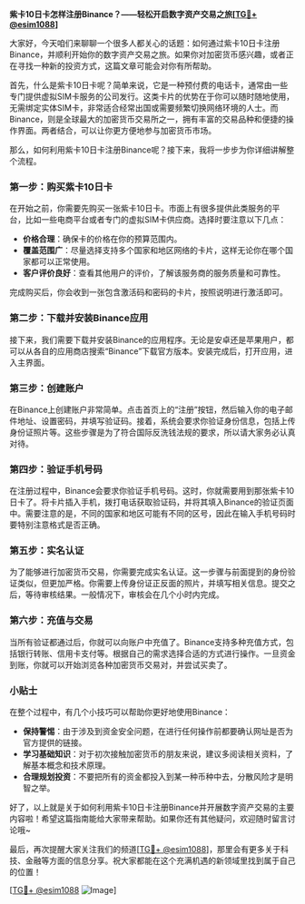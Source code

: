 **紫卡10日卡怎样注册Binance？——轻松开启数字资产交易之旅[[TG💪+ @esim1088](https://t.me/s/esim1088)]**

大家好，今天咱们来聊聊一个很多人都关心的话题：如何通过紫卡10日卡注册Binance，并顺利开始你的数字资产交易之旅。如果你对加密货币感兴趣，或者正在寻找一种新的投资方式，这篇文章可能会对你有所帮助。

首先，什么是紫卡10日卡呢？简单来说，它是一种预付费的电话卡，通常由一些专门提供虚拟SIM卡服务的公司发行。这类卡片的优势在于你可以随时随地使用，无需绑定实体SIM卡，非常适合经常出国或需要频繁切换网络环境的人士。而Binance，则是全球最大的加密货币交易所之一，拥有丰富的交易品种和便捷的操作界面。两者结合，可以让你更方便地参与加密货币市场。

那么，如何利用紫卡10日卡注册Binance呢？接下来，我将一步步为你详细讲解整个流程。

### 第一步：购买紫卡10日卡

在开始之前，你需要先购买一张紫卡10日卡。市面上有很多提供此类服务的平台，比如一些电商平台或者专门的虚拟SIM卡供应商。选择时要注意以下几点：

- **价格合理**：确保卡的价格在你的预算范围内。
- **覆盖范围广**：尽量选择支持多个国家和地区网络的卡片，这样无论你在哪个国家都可以正常使用。
- **客户评价良好**：查看其他用户的评价，了解该服务商的服务质量和可靠性。

完成购买后，你会收到一张包含激活码和密码的卡片，按照说明进行激活即可。

### 第二步：下载并安装Binance应用

接下来，我们需要下载并安装Binance的应用程序。无论是安卓还是苹果用户，都可以从各自的应用商店搜索“Binance”下载官方版本。安装完成后，打开应用，进入主界面。

### 第三步：创建账户

在Binance上创建账户非常简单。点击首页上的“注册”按钮，然后输入你的电子邮件地址、设置密码，并填写验证码。接着，系统会要求你验证身份信息，包括上传身份证照片等。这些步骤是为了符合国际反洗钱法规的要求，所以请大家务必认真对待。

### 第四步：验证手机号码

在注册过程中，Binance会要求你验证手机号码。这时，你就需要用到那张紫卡10日卡了。将卡片插入手机，拨打电话获取验证码，并将其填入Binance的验证页面中。需要注意的是，不同的国家和地区可能有不同的区号，因此在输入手机号码时要特别注意格式是否正确。

### 第五步：实名认证

为了能够进行加密货币交易，你需要完成实名认证。这一步骤与前面提到的身份验证类似，但更加严格。你需要上传身份证正反面的照片，并填写相关信息。提交之后，等待审核结果。一般情况下，审核会在几个小时内完成。

### 第六步：充值与交易

当所有验证都通过后，你就可以向账户中充值了。Binance支持多种充值方式，包括银行转账、信用卡支付等。根据自己的需求选择合适的方式进行操作。一旦资金到账，你就可以开始浏览各种加密货币交易对，并尝试买卖了。

### 小贴士

在整个过程中，有几个小技巧可以帮助你更好地使用Binance：

- **保持警惕**：由于涉及到资金安全问题，在进行任何操作前都要确认网址是否为官方提供的链接。
- **学习基础知识**：对于初次接触加密货币的朋友来说，建议多阅读相关资料，了解基本概念和技术原理。
- **合理规划投资**：不要把所有的资金都投入到某一种币种中去，分散风险才是明智之举。

好了，以上就是关于如何利用紫卡10日卡注册Binance并开展数字资产交易的主要内容啦！希望这篇指南能给大家带来帮助。如果你还有其他疑问，欢迎随时留言讨论哦~

最后，再次提醒大家关注我们的频道[[TG💪+ @esim1088](https://t.me/s/esim1088)]，那里会有更多关于科技、金融等方面的信息分享。祝大家都能在这个充满机遇的新领域里找到属于自己的位置！

[[TG💪+ @esim1088](https://t.me/s/esim1088) ![Image](https://i.postimg.cc/4NQfJmqS/Snipaste-2025-05-13-00-14-12.png)]